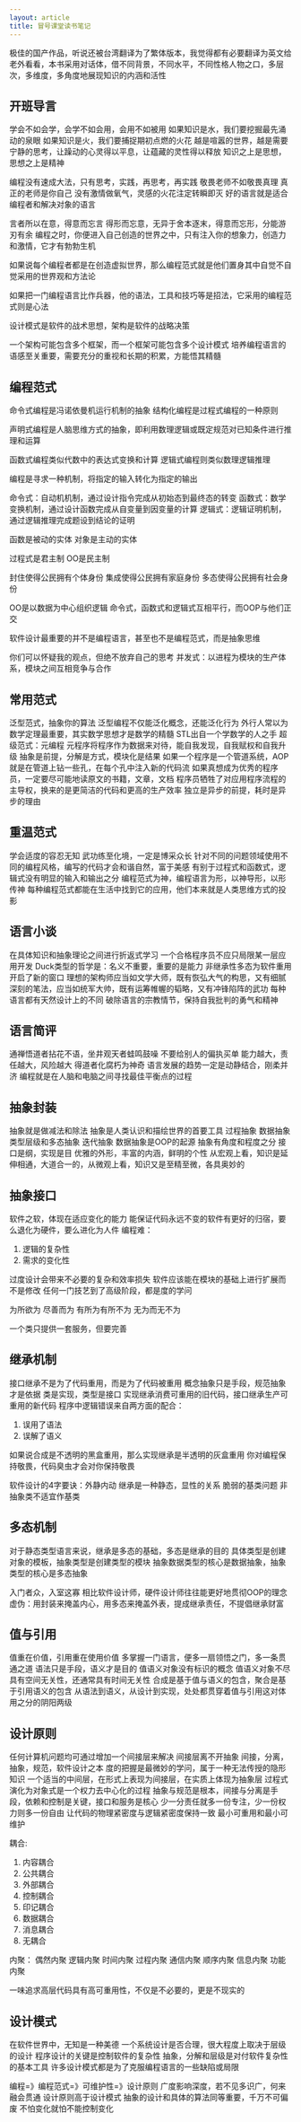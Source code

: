 ```yaml
---
layout: article
title: 冒号课堂读书笔记
---
```

极佳的国产作品，听说还被台湾翻译为了繁体版本，我觉得都有必要翻译为英文给老外看看，本书采用对话体，借不同背景，不同水平，不同性格人物之口，多层次，多维度，多角度地展现知识的内涵和活性

## 开班导言

学会不如会学，会学不如会用，会用不如被用
如果知识是水，我们要挖掘最先涌动的泉眼
如果知识是火，我们要捕捉期初点燃的火花
越是喧嚣的世界，越是需要宁静的思考，让躁动的心灵得以平息，让蕴藏的灵性得以释放
知识之上是思想，思想之上是精神

编程没有速成大法，只有思考，实践，再思考，再实践
敬畏老师不如敬畏真理
真正的老师是你自己
没有激情做氧气，灵感的火花注定转瞬即灭
好的语言就是适合编程者和解决对象的语言

言者所以在意，得意而忘言
得形而忘意，无异于舍本逐末，得意而忘形，分能游刃有余
编程之时，你便进入自己创造的世界之中，只有注入你的想象力，创造力和激情，它才有勃勃生机

如果说每个编程者都是在创造虚拟世界，那么编程范式就是他们置身其中自觉不自觉采用的世界观和方法论

如果把一门编程语言比作兵器，他的语法，工具和技巧等是招法，它采用的编程范式则是心法

设计模式是软件的战术思想，架构是软件的战略决策

一个架构可能包含多个框架，而一个框架可能包含多个设计模式
培养编程语言的语感至关重要，需要充分的重视和长期的积累，方能悟其精髓

## 编程范式

命令式编程是冯诺依曼机运行机制的抽象
结构化编程是过程式编程的一种原则

声明式编程是人脑思维方式的抽象，即利用数理逻辑或既定规范对已知条件进行推理和运算

函数式编程类似代数中的表达式变换和计算
逻辑式编程则类似数理逻辑推理

编程是寻求一种机制，将指定的输入转化为指定的输出

命令式：自动机机制，通过设计指令完成从初始态到最终态的转变
函数式：数学变换机制，通过设计函数完成从自变量到因变量的计算
逻辑式：逻辑证明机制，通过逻辑推理完成题设到结论的证明

函数是被动的实体
对象是主动的实体

过程式是君主制
OO是民主制

封住使得公民拥有个体身份
集成使得公民拥有家庭身份
多态使得公民拥有社会身份

OO是以数据为中心组织逻辑
命令式，函数式和逻辑式互相平行，而OOP与他们正交

软件设计最重要的并不是编程语言，甚至也不是编程范式，而是抽象思维

你们可以怀疑我的观点，但绝不放弃自己的思考
并发式：以进程为模块的生产体系，模块之间互相竞争与合作

## 常用范式

泛型范式，抽象你的算法
泛型编程不仅能泛化概念，还能泛化行为
外行人常以为数学定理最重要，其实数学思想才是数学的精髓
STL出自一个学数学的人之手
超级范式：元编程
元程序将程序作为数据来对待，能自我发现，自我赋权和自我升级
抽象是前提，分解是方式，模块化是结果
如果一个程序是一个管道系统，AOP就是在管道上钻一些孔，在每个孔中注入新的代码流
如果真想成为优秀的程序员，一定要尽可能地读原文的书籍，文章，文档
程序员牺牲了对应用程序流程的主导权，换来的是更简洁的代码和更高的生产效率
独立是异步的前提，耗时是异步的理由

## 重温范式

学会适度的容忍无知
武功练至化境，一定是博采众长
针对不同的问题领域使用不同的编程风格，编写的代码才会和谐自然，富于美感
有别于过程式和函数式，逻辑式没有明显的输入和输出之分
编程范式为神，编程语言为形，以神导形，以形传神
每种编程范式都能在生活中找到它的应用，他们本来就是人类思维方式的投影

## 语言小谈

在具体知识和抽象理论之间进行折返式学习
一个合格程序员不应只局限某一层应用开发
Duck类型的哲学是：名义不重要，重要的是能力
非继承性多态为软件重用开启了新的窗口
理想的架构师应当如文学大师，既有恢弘大气的构思，又有细腻深刻的笔法，应当如统军大帅，既有运筹帷幄的韬略，又有冲锋陷阵的武功
每种语言都有天然设计上的不同
破除语言的宗教情节，保持自我批判的勇气和精神

## 语言简评

通禅悟道者拈花不语，坐井观天者蛙鸣鼓噪
不要给别人的偏执买单
能力越大，责任越大，风险越大
得道者化腐朽为神奇
语言发展的趋势一定是动静结合，刚柔并济
编程就是在人脑和电脑之间寻找最佳平衡点的过程

## 抽象封装

抽象就是做减法和除法
抽象是人类认识和描绘世界的首要工具
过程抽象
数据抽象
类型层级和多态抽象
迭代抽象
数据抽象是OOP的起源
抽象有角度和程度之分
接口是纲，实现是目
优雅的外形，丰富的内涵，鲜明的个性
从宏观上看，知识是延伸相通，大道合一的，从微观上看，知识又是至精至微，各具奥妙的

## 抽象接口

软件之软，体现在适应变化的能力
能保证代码永远不变的软件有更好的归宿，要么退化为硬件，要么进化为人件
编程难：

1. 逻辑的复杂性
2. 需求的变化性

过度设计会带来不必要的复杂和效率损失
软件应该能在模块的基础上进行扩展而不是修改
任何一门技艺到了高级阶段，都是度的学问

为所欲为
尽善而为
有所为有所不为
无为而无不为

一个类只提供一套服务，但要完善

## 继承机制

接口继承不是为了代码重用，而是为了代码被重用
概念抽象只是手段，规范抽象才是依据
类是实现，类型是接口
实现继承消费可重用的旧代码，接口继承生产可重用的新代码
程序中逻辑错误来自两方面的配合：

1. 误用了语法
2. 误解了语义

如果说合成是不透明的黑盒重用，那么实现继承是半透明的灰盒重用
你对编程保持敬畏，代码臭虫才会对你保持敬畏

软件设计的4字要诀：外静内动
继承是一种静态，显性的关系
脆弱的基类问题
非抽象类不适宜作基类

## 多态机制

对于静态类型语言来说，继承是多态的基础，多态是继承的目的
具体类型是创建对象的模板，抽象类型是创建类型的模块
抽象数据类型的核心是数据抽象，抽象类型的核心是多态抽象

入门者众，入室这寡
相比软件设计师，硬件设计师往往能更好地贯彻OOP的理念
虚伪：用封装来掩盖内心，用多态来掩盖外表，提成继承责任，不提倡继承财富

## 值与引用

值重在价值，引用重在使用价值
多掌握一门语言，便多一扇领悟之门，多一条贯通之道
语法只是手段，语义才是目的
值语义对象没有标识的概念
值语义对象不尽具有空间无关性，还通常具有时间无关性
合成是基于值与语义的包含，聚合是基于引用语义的包含
从语法到语义，从设计到实现，处处都贯穿着值与引用这对体用之分的阴阳两级

## 设计原则

任何计算机问题均可通过增加一个间接层来解决
间接层离不开抽象
间接，分离，抽象，规范，软件设计之本
度的把握是最微妙的学问，属于一种无法传授的隐形知识
一个适当的中间层，在形式上表现为间接层，在实质上体现为抽象层
过程式演化为对象式是一个权力去中心化的过程
抽象与规范是根本，间接与分离是手段，依赖和控制是关键，接口和服务是核心
少一分责任就多一份专注，少一份权力则多一份自由
让代码的物理紧密度与逻辑紧密度保持一致
最小可重用和最小可维护

耦合:

1. 内容耦合
2. 公共耦合
3. 外部耦合
4. 控制耦合
5. 印记耦合
6. 数据耦合
7. 消息耦合
8. 无耦合

内聚：
偶然内聚
逻辑内聚
时间内聚
过程内聚
通信内聚
顺序内聚
信息内聚
功能内聚

一味追求高层代码具有高可重用性，不仅是不必要的，更是不现实的

## 设计模式

在软件世界中，无知是一种美德
一个系统设计是否合理，很大程度上取决于层级的设计
程序设计的关键是控制软件的复杂性
抽象，分解和层级是对付软件复杂性的基本工具
许多设计模式都是为了克服编程语言的一些缺陷或局限

编程=》编程范式=》可维护性=》设计原则
广度影响深度，若不见多识广，何来融会贯通
设计原则高于设计模式
抽象的设计和具体的算法同等重要，千万不可偏废
不怕变化就怕不能控制变化